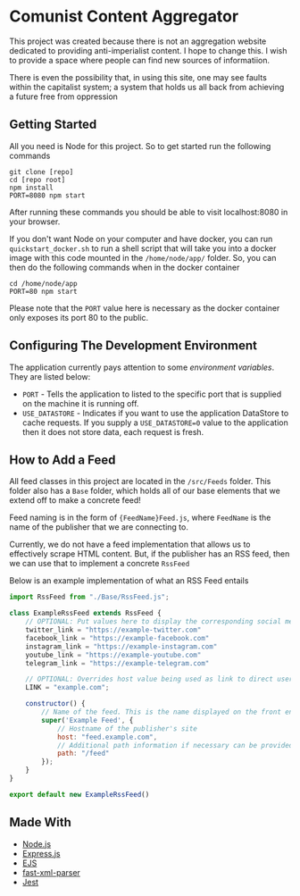 # Comunist Content Aggregator

This project was created because there is not an aggregation website dedicated to providing anti-imperialist content. I hope to change this. I wish to provide a space where people can find new sources of informatiion. 

There is even the possibility that, in using this site, one may see faults within the capitalist system; a system that holds us all back from achieving a future free from oppression

## Getting Started

All you need is Node for this project. So to get started run the following commands

```
git clone [repo]
cd [repo root]
npm install
PORT=8080 npm start
```

After running these commands you should be able to visit localhost:8080 in your browser.

If you don't want Node on your computer and have docker, you can run `quickstart_docker.sh` to run a shell script that will take you into a docker image with this code mounted in the `/home/node/app/` folder. So, you can then do the following commands when in the docker container

```
cd /home/node/app
PORT=80 npm start
```

Please note that the `PORT` value here is necessary as the docker container only exposes its port 80 to the public.

## Configuring The Development Environment

The application currently pays attention to some *environment variables*. They are listed below:

* `PORT` - Tells the application to listed to the specific port that is supplied on the machine it is running off.
* `USE_DATASTORE` - Indicates if you want to use the application DataStore to cache requests. If you supply a `USE_DATASTORE=0` value to the application then it does not store data, each request is fresh.

## How to Add a Feed

All feed classes in this project are located in the `/src/Feeds` folder. This folder also has a `Base` folder, which holds all of our base elements that we extend off to make a concrete feed!

Feed naming is in the form of `{FeedName}Feed.js`, where `FeedName` is the name of the publisher that we are connecting to.

Currently, we do not have a feed implementation that allows us to effectively scrape HTML content. But, if the publisher has an RSS feed, then we can use that to implement a concrete `RssFeed`

Below is an example implementation of what an RSS Feed entails

```javascript
import RssFeed from "./Base/RssFeed.js";

class ExampleRssFeed extends RssFeed {
    // OPTIONAL: Put values here to display the corresponding social media icons
    twitter_link = "https://example-twitter.com"
    facebook_link = "https://example-facebook.com"
    instagram_link = "https://example-instagram.com"
    youtube_link = "https://example-youtube.com"
    telegram_link = "https://example-telegram.com"

    // OPTIONAL: Overrides host value being used as link to direct users to publisher home page
    LINK = "example.com";

    constructor() {
        // Name of the feed. This is the name displayed on the front end
        super('Example Feed', {
            // Hostname of the publisher's site
            host: "feed.example.com",
            // Additional path information if necessary can be provided to the query
            path: "/feed"
        });
    }
}

export default new ExampleRssFeed()
```

## Made With

* [Node.js](https://nodejs.org/en/)
* [Express.js](https://expressjs.com/)
* [EJS](https://ejs.co)
* [fast-xml-parser](https://github.com/NaturalIntelligence/fast-xml-parser)
* [Jest](https://jestjs.io)
